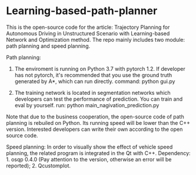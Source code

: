 # Learning-based-path-planner

This is the open-source code for the article: Trajectory Planning for Autonomous Driving in Unstructured Scenario with Learning-based Network and Optimization method. The repo mainly includes two module: path planning and speed planning.


Path planning:

1. The enviroment is running on Python 3.7 with pytorch 1.2. If developer has not pytorch, it's recommended that you use the ground truth generated by A*, which can run directly.
command: 
       python gui.py 

2. The training network is located in segmentation networks which developers can test the performance of prediction. You can train and eval by yourself.
run: 
      python main_nagivation_prediction.py

Note that due to the business cooperation, the open-source code of path planning is rebuiled on Python. Its running speed will be lower than the C++ version. Interested developers can write their own according to the open source code. 


Speed planning:
      In order to visually show the effect of vehicle speed planning, the related program is integrated in the Qt with C++. 
      Dependency:  
      1. osqp 0.4.0 (Pay attention to the version, otherwise an error will be reported);
      2. Qcustomplot.
